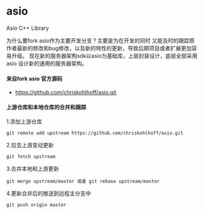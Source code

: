 # asio
Asio C++ Library

   为什么要fork asio作为主要开发分支？主要是为在开发的同时 又能及时的跟踪原作者最新的修改和bug修改，以及新的特性的更新，导致后期项目或者扩展更加容易升级。
   现在新的服务器架构sdk以asio为基础库，上层封装设计，底层全部采用asio 设计新的通用的服务器架构。



#### 来自fork asio 官方源码
- https://github.com/chriskohlhoff/asio.git

#### 上游仓库和本地仓库的合并和跟踪

1.添加上游仓库

```
git remote add upstream https://github.com/chriskohlhoff/asio.git
```
2.拉去上游变动更新
```
git fetch upstream
```
3.合并本地和上游更新
```
git merge upstream/master 或者 git rebase upstream/master
```
4.更新合并后的推送到远程主分支中
```
git push origin master
```

